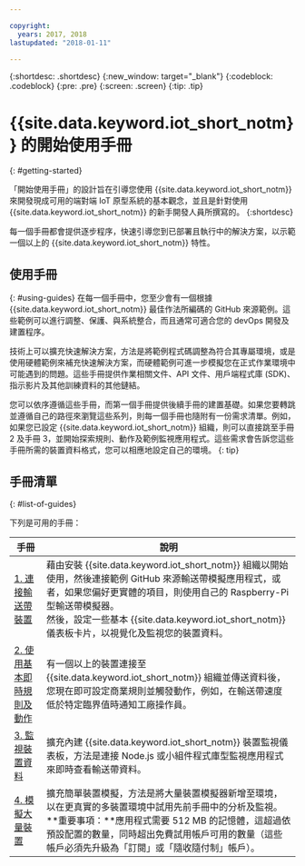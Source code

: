 ```yaml
---

copyright:
  years: 2017, 2018
lastupdated: "2018-01-11"

---
```


{:shortdesc: .shortdesc}
{:new_window: target="_blank"}
{:codeblock: .codeblock}
{:pre: .pre}
{:screen: .screen}
{:tip: .tip}


# {{site.data.keyword.iot_short_notm}} 的開始使用手冊
{: #getting-started}

「開始使用手冊」的設計旨在引導您使用 {{site.data.keyword.iot_short_notm}} 來開發現成可用的端對端 IoT 原型系統的基本觀念，並且是針對使用 {{site.data.keyword.iot_short_notm}} 的新手開發人員所撰寫的。
{:shortdesc}

每一個手冊都會提供逐步程序，快速引導您到已部署且執行中的解決方案，以示範一個以上的 {{site.data.keyword.iot_short_notm}} 特性。

## 使用手冊  
{: #using-guides}
在每一個手冊中，您至少會有一個根據 {{site.data.keyword.iot_short_notm}} 最佳作法所編碼的 GitHub 來源範例。這些範例可以進行調整、保護、與系統整合，而且通常可適合您的 devOps 開發及建置程序。

技術上可以擴充快速解決方案，方法是將範例程式碼調整為符合其專屬環境，或是使用硬體範例來補充快速解決方案，而硬體範例可進一步模擬您在正式作業環境中可能遇到的問題。這些手冊提供作業相關文件、API 文件、用戶端程式庫 (SDK)、指示影片及其他訓練資料的其他鏈結。

您可以依序遵循這些手冊，而第一個手冊提供後續手冊的建置基礎。如果您要轉跳並遵循自己的路徑來瀏覽這些系列，則每一個手冊也隨附有一份需求清單。例如，如果您已設定 {{site.data.keyword.iot_short_notm}} 組織，則可以直接跳至手冊 2 及手冊 3，並開始探索規則、動作及範例監視應用程式。這些需求會告訴您這些手冊所需的裝置資料格式，您可以相應地設定自己的環境。
{: tip}

## 手冊清單
{: #list-of-guides}  

下列是可用的手冊：

|手冊  |說明|    
| ----- | ---- |   
|[1. 連接輸送帶裝置](getting-started-iot-conveyor.html) |藉由安裝 {{site.data.keyword.iot_short_notm}} 組織以開始使用，然後連接範例 GitHub 來源輸送帶模擬應用程式，或者，如果您偏好更實體的項目，則使用自己的 Raspberry-Pi 型輸送帶模擬器。</br> 然後，設定一些基本 {{site.data.keyword.iot_short_notm}} 儀表板卡片，以視覺化及監視您的裝置資料。|   
|[2. 使用基本即時規則及動作](getting-started-iot-rules.html) |有一個以上的裝置連接至 {{site.data.keyword.iot_short_notm}} 組織並傳送資料後，您現在即可設定商業規則並觸發動作，例如，在輸送帶速度低於特定臨界值時通知工廠操作員。  
|[3. 監視裝置資料](getting-started-iot-monitoring.html) |擴充內建 {{site.data.keyword.iot_short_notm}} 裝置監視儀表板，方法是連接 Node.js 或小組件程式庫型監視應用程式來即時查看輸送帶資料。  
|[4. 模擬大量裝置](getting-started-iot-large-scale-simulation.html) |擴充簡單裝置模擬，方法是將大量裝置模擬器新增至環境，以在更真實的多裝置環境中試用先前手冊中的分析及監視。</br>**重要事項：**應用程式需要 512 MB 的記憶體，這超過依預設配置的數量，同時超出免費試用帳戶可用的數量（這些帳戶必須先升級為「訂閱」或「隨收隨付制」帳戶）。|   
